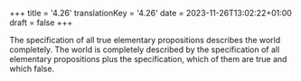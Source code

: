 +++
title = '4.26'
translationKey = '4.26'
date = 2023-11-26T13:02:22+01:00
draft = false
+++

The specification of all true elementary propositions describes the world completely. The world is completely described by the specification of all elementary propositions plus the specification, which of them are true and which false.
